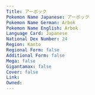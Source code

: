 ```yaml
---
﻿Title: アーボック
Pokemon Name Japanese: アーボック
Pokemon Name German: Arbok
Pokemon Name English: Arbok
Language Card: Japanese
National Dex Number: 24
Region: Kanto
Regional Form: false
Additional Form: false
Mega: false
Gigantamax: false
Cover: false
Link: 
Owned: 
---
```

